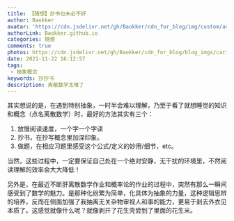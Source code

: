 ```yaml
---
title: 【随想】抄书也未必不好
author: Baokker
avatar: 'https://cdn.jsdelivr.net/gh/Baokker/cdn_for_blog/img/custom/avatar.jpg'
authorLink: Baokker.github.io
categories: 随想
comments: true
photos: https://cdn.jsdelivr.net/gh/Baokker/cdn_for_blog/blog_imgs/caricature-gfb1aac7e7_1920.jpg
date: 2021-11-22 16:12:57
tags:
 - 抽象概念
keywords: 抄抄书
description: 离散数学太难了
---
```




其实想说的是，在遇到特别抽象，一时半会难以理解，乃至于看了就想睡觉的知识和概念（点名离散数学）时，最好的方法其实有三个：

1. 放慢阅读速度，一个字一个字读 
1. 抄书，在抄写概念里加深印象。
2. 做题，在相应习题里感受这个公式/定义的妙用/细节，etc。



当然，这些过程中，一定要保证自己处在一个绝对安静，无干扰的环境里，不然阅读理解的效率会大大降低！

另外是，在最近不断肝离散数学作业和概率论的作业的过程中，突然有那么一瞬间感受到了数学的魅力。是那种化纷繁为简单，化具体为抽象的力量，这种逻辑思辨的培养，反而在侧面加强了我抽离无关杂物审视人和事的能力，更易于剥去外衣见本质了。这感觉就像什么呢？就像剥开了花生壳尝到了里面的花生米。

